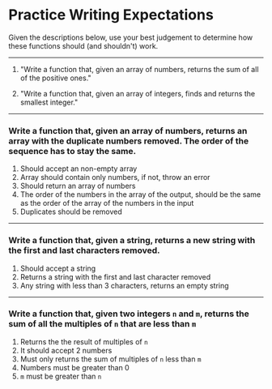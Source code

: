 # Practice Writing Expectations

Given the descriptions below, use your best judgement to determine how these functions should (and shouldn't) work.

---

1. "Write a function that, given an array of numbers, returns the sum of all of the positive ones."

2. "Write a function that, given an array of integers, finds and returns the smallest integer."

---
### Write a function that, given an array of numbers, returns an array with the duplicate numbers removed. The order of the sequence has to stay the same.

1. Should accept an non-empty array
2. Array should contain only numbers, if not, throw an error
3. Should return an array of numbers
4. The order of the numbers in the array of the output, should be the same as the order of the array of the numbers in the input
5. Duplicates should be removed
---
### Write a function that, given a string, returns a new string with the first and last characters removed.

1. Should accept a string
2. Returns a string with the first and last character removed
3. Any string with less than 3 characters, returns an empty string 

---
### Write a function that, given two integers `n` and `m`, returns the sum of all the multiples of `n` that are less than `m`

1. Returns the the result of multiples of `n`
2. It should accept 2 numbers
3. Must only returns the sum of multiples of `n` less than `m` 
4. Numbers must be greater than 0
5. `m` must be greater than `n`




